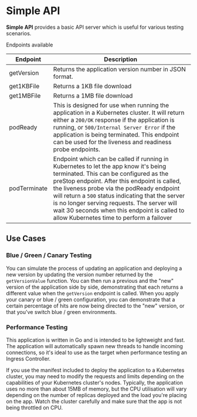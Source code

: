 # Simple API

**Simple API** provides a basic API server which is useful for various testing scenarios.

Endpoints available

| Endpoint | Description |
| -------- | ----------- |
| getVersion | Returns the application version number in JSON format. |
| get1KBFile | Returns a 1KB file download |
| get1MBFile | Returns a 1MB file download |
| podReady | This is designed for use when running the application in a Kubernetes cluster. It will return either a ```200/OK``` response if the application is running, or ```500/Internal Server Error``` if the application is being terminated. This endpoint can be used for the liveness and readiness probe endpoints. |
| podTerminate | Endpoint which can be called if running in Kubernetes to let the app know it's being terminated. This can be configured as the preStop endpoint.  After this endpoint is called, the liveness probe via the podReady endpoint will return a ```500``` status indicating that the server is no longer serving requests. The server will wait 30 seconds when this endpoint is called to allow Kubernetes time to perform a failover |

## Use Cases

### Blue / Green / Canary Testing

You can simulate the process of updating an application and deploying a new version by updating the version number returned by the ```getVersionValue``` function. You can then run a previous and the "new" version of the application side by side, demonstrating that each returns a different value when the ```getVersion``` endpoint is called. When you apply your canary or blue / green configuration, you can demonstrate that a certain percentage of hits are now being directed to the "new" version, or that you've switch blue / green environments.

### Performance Testing

This application is written in Go and is intended to be lightweight and fast. The application will automatically spawn new threads to handle incoming connections, so it's ideal to use as the target when performance testing an Ingress Controller.

If you use the manifest included to deploy the application to a Kubernetes cluster, you may need to modify the requests and limits depending on the capabilities of your Kubernetes cluster's nodes. Typically, the application uses no more than about 15MB of memory, but the CPU utilisation will vary depending on the number of replicas deployed and the load you're placing on the app. Watch the cluster carefully and make sure that the app is not being throttled on CPU.